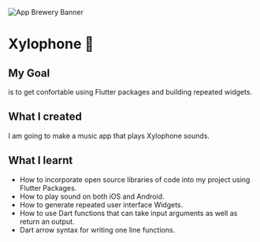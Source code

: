![App Brewery Banner](https://github.com/londonappbrewery/Images/blob/master/AppBreweryBanner.png)


# Xylophone 🎹

## My Goal

is to get confortable using Flutter packages and building repeated widgets.


## What I created

I am going to make a music app that plays Xylophone sounds.



## What I learnt

- How to incorporate open source libraries of code into my project using Flutter Packages.
- How to play sound on both iOS and Android.
- How to generate repeated user interface Widgets.
- How to use Dart functions that can take input arguments as well as return an output.
- Dart arrow syntax for writing one line functions.


